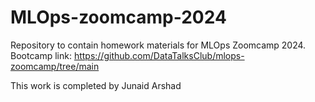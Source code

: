 # MLOps-zoomcamp-2024

Repository to contain homework materials for MLOps Zoomcamp 2024. Bootcamp link: https://github.com/DataTalksClub/mlops-zoomcamp/tree/main

This work is completed by Junaid Arshad
